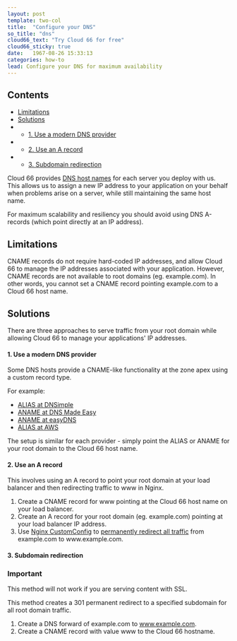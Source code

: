 ```yaml
---
layout: post
template: two-col
title:  "Configure your DNS"
so_title: "dns"
cloud66_text: "Try Cloud 66 for free"
cloud66_sticky: true
date:   1967-08-26 15:33:13
categories: how-to
lead: Configure your DNS for maximum availability
---
```


<h2>Contents</h2>
<ul class="page-toc">
	<li>
		<a href="#limit">Limitations</a>
	</li>
	<li>
		<a href="#solution">Solutions</a>
	</li>
	        <li>
                <ul>
                <li><a href="#dns">1. Use a modern DNS provider</a></li>
                </ul>
            </li>
            <li>
                <ul>
                <li><a href="#arecord">2. Use an A record</a></li>
                </ul>
            </li>
            <li>
                <ul>
                <li><a href="#subdomain">3. Subdomain redirection</a></li>
                </ul>
            </li>
</ul>

Cloud 66 provides [DNS host names](/stack-features/dns-service.html) for each server you deploy with us. This allows us to assign a new IP address to your application on your behalf when problems arise on a server, while still maintaining the same host name.

For maximum scalability and resiliency you should avoid using DNS A-records (which point directly at an IP address).

<h2 id="limit">Limitations</h2>
CNAME records do not require hard-coded IP addresses, and allow Cloud 66 to manage the IP addresses associated with your application. However, CNAME records are not available to root domains (eg. example.com). In other words, you cannot set a CNAME record pointing example.com to a Cloud 66 host name.

<h2 id="solution">Solutions</h2>

There are three approaches to serve traffic from your root domain while allowing Cloud 66 to manage your applications' IP addresses.

<h4 id="dns">1. Use a modern DNS provider</h4>
Some DNS hosts provide a CNAME-like functionality at the zone apex using a custom record type.

For example:

- [ALIAS at DNSimple](http://support.dnsimple.com/articles/alias-record)
- [ANAME at DNS Made Easy](http://www.dnsmadeeasy.com/technology/aname-records/)
- [ANAME at easyDNS](http://docs.easydns.com/aname-records/)
- [ALIAS at AWS](http://docs.aws.amazon.com/Route53/latest/DeveloperGuide/CreatingAliasRRSets.html)

The setup is similar for each provider - simply point the ALIAS or ANAME for your root domain to the Cloud 66 host name.

<h4 id="arecord">2. Use an A record</h4>
This involves using an A record to point your root domain at your load balancer and then redirecting traffic to www in Nginx.

<ol>
<li>Create a CNAME record for www pointing at the Cloud 66 host name on your load balancer.</li>
<li>Create an A record for your root domain (eg. example.com) pointing at your load balancer IP address.</li>
<li>​Use <a href="/stack-features/custom-config.html">Nginx CustomConfig</a> to <a href="http://stackoverflow.com/questions/7947030/nginx-no-www-to-www-and-www-to-no-www">permanently redirect all traffic</a> from example.com to www.example.com.</li>
</ol>

<h4 id="subdomain">3. Subdomain redirection</h4>
<div class="notice notice-danger">
	<h3>Important</h3>
	<p>This method will not work if you are serving content with SSL.</p>
</div>

This method creates a 301 permanent redirect to a specified subdomain for all root domain traffic.

1. Create a DNS forward of example.com to www.example.com.
2. Create a CNAME record with value www to the Cloud 66 hostname.